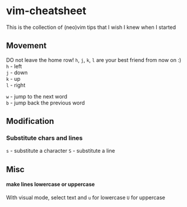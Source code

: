 # vim-cheatsheet
This is the collection of (neo)vim tips that I wish I knew when I started

## Movement
DO not leave the home row! `h`, `j`, `k`, `l` are your best friend from now on :) <br/>
`h` - left <br/>
`j` - down <br/>
`k` - up <br/>
`l` - right <br/>

`w` - jump to the next word <br/>
`b` - jump back the previous word <br/>

## Modification
### Substitute chars and lines
`s` - substitute a character
`S` - substitute a line


## Misc
#### make lines lowercase or uppercase 
With visual mode, select text and `u` for lowercase `U` for uppercase
